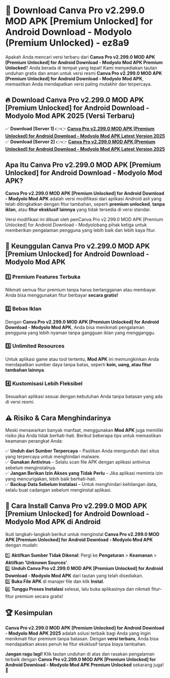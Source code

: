# 🎯 Download Canva Pro v2.299.0 MOD APK [Premium Unlocked] for Android Download - Modyolo (Premium Unlocked) -  ez8a9

Apakah Anda mencari versi terbaru dari **Canva Pro v2.299.0 MOD APK [Premium Unlocked] for Android Download - Modyolo Mod APK Premium Unlocked**? Anda berada di tempat yang tepat! Kami menyediakan tautan unduhan gratis dan aman untuk versi resmi **Canva Pro v2.299.0 MOD APK [Premium Unlocked] for Android Download - Modyolo Mod APK**, memastikan Anda mendapatkan versi paling mutakhir dan terpercaya.

## 🔥 Download Canva Pro v2.299.0 MOD APK [Premium Unlocked] for Android Download - Modyolo Mod APK 2025 (Versi Terbaru)

✅ **Download [Server 1]** 👉👉 [**Canva Pro v2.299.0 MOD APK [Premium Unlocked] for Android Download - Modyolo Mod APK Latest Version 2025**](https://momento.my/?title=Canva_Pro_v2.299.0_MOD_APK_[Premium_Unlocked]_for_Android_Download_-_Modyolo)  
✅ **Download [Server 2]** 👉👉 [**Canva Pro v2.299.0 MOD APK [Premium Unlocked] for Android Download - Modyolo Mod APK Latest Version 2025**](https://momento.my/?title=Canva_Pro_v2.299.0_MOD_APK_[Premium_Unlocked]_for_Android_Download_-_Modyolo)  

## Apa Itu Canva Pro v2.299.0 MOD APK [Premium Unlocked] for Android Download - Modyolo Mod APK?

**Canva Pro v2.299.0 MOD APK [Premium Unlocked] for Android Download - Modyolo Mod APK** adalah versi modifikasi dari aplikasi Android asli yang telah ditingkatkan dengan fitur tambahan, seperti **premium unlocked**, **tanpa iklan**, atau **fitur eksklusif lainnya** yang tidak tersedia di versi standar.

Versi modifikasi ini dibuat oleh penCanva Pro v2.299.0 MOD APK [Premium Unlocked] for Android Download - Modyolobang pihak ketiga untuk memberikan pengalaman pengguna yang lebih baik dan lebih kaya fitur.

## 🎯 Keunggulan Canva Pro v2.299.0 MOD APK [Premium Unlocked] for Android Download - Modyolo Mod APK

### 1️⃣ Premium Features Terbuka
Nikmati semua fitur premium tanpa harus berlangganan atau membayar. Anda bisa menggunakan fitur berbayar **secara gratis!**

### 2️⃣ Bebas Iklan
Dengan **Canva Pro v2.299.0 MOD APK [Premium Unlocked] for Android Download - Modyolo Mod APK**, Anda bisa menikmati pengalaman pengguna yang lebih nyaman tanpa gangguan iklan yang mengganggu.

### 3️⃣ Unlimited Resources
Untuk aplikasi game atau tool tertentu, **Mod APK** ini memungkinkan Anda mendapatkan sumber daya tanpa batas, seperti **koin, uang, atau fitur tambahan lainnya**.

### 4️⃣ Kustomisasi Lebih Fleksibel
Sesuaikan aplikasi sesuai dengan kebutuhan Anda tanpa batasan yang ada di versi resmi.

## ⚠️ Risiko & Cara Menghindarinya

Meski menawarkan banyak manfaat, menggunakan **Mod APK** juga memiliki risiko jika Anda tidak berhati-hati. Berikut beberapa tips untuk memastikan keamanan perangkat Anda:

✅ **Unduh dari Sumber Terpercaya** – Pastikan Anda mengunduh dari situs yang terpercaya untuk menghindari malware.  
✅ **Gunakan Antivirus** – Selalu scan file APK dengan aplikasi antivirus sebelum menginstalnya.  
✅ **Jangan Berikan Izin Akses yang Tidak Perlu** – Jika aplikasi meminta izin yang mencurigakan, lebih baik berhati-hati.  
✅ **Backup Data Sebelum Instalasi** – Untuk menghindari kehilangan data, selalu buat cadangan sebelum menginstal aplikasi.

## 📌 Cara Install Canva Pro v2.299.0 MOD APK [Premium Unlocked] for Android Download - Modyolo Mod APK di Android

Ikuti langkah-langkah berikut untuk menginstal **Canva Pro v2.299.0 MOD APK [Premium Unlocked] for Android Download - Modyolo Mod APK** dengan mudah:

1️⃣ **Aktifkan Sumber Tidak Dikenal**: Pergi ke **Pengaturan** > **Keamanan** > **Aktifkan 'Unknown Sources'**.  
2️⃣ **Unduh Canva Pro v2.299.0 MOD APK [Premium Unlocked] for Android Download - Modyolo Mod APK** dari tautan yang telah disediakan.  
3️⃣ **Buka File APK** di manajer file dan klik **Instal**.  
4️⃣ **Tunggu Proses Instalasi** selesai, lalu buka aplikasinya dan nikmati fitur-fitur premium secara gratis!

## 🏆 Kesimpulan

**Canva Pro v2.299.0 MOD APK [Premium Unlocked] for Android Download - Modyolo Mod APK 2025** adalah solusi terbaik bagi Anda yang ingin menikmati fitur premium tanpa batasan. Dengan **versi terbaru**, Anda bisa mendapatkan akses penuh ke fitur eksklusif tanpa biaya tambahan.

**Jangan ragu lagi!** Klik tautan unduhan di atas dan rasakan pengalaman terbaik dengan **Canva Pro v2.299.0 MOD APK [Premium Unlocked] for Android Download - Modyolo Mod APK Premium Unlocked** sekarang juga! 🚀
